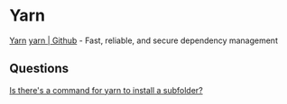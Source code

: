 # Yarn

[Yarn](https://classic.yarnpkg.com/lang/en/)
[yarn | Github](https://github.com/yarnpkg/yarn) - Fast, reliable, and secure dependency management


## Questions

[Is there's a command for yarn to install a subfolder?](https://stackoverflow.com/q/48908597/1366033)
